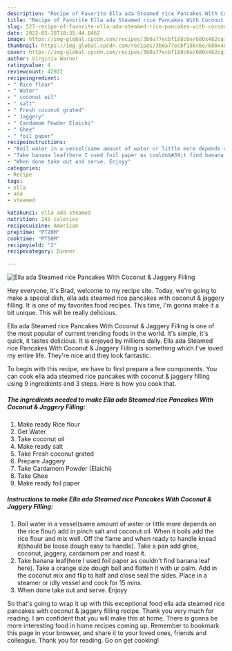 ```yaml
---
description: "Recipe of Favorite Ella ada Steamed rice Pancakes With Coconut &amp;amp; Jaggery Filling"
title: "Recipe of Favorite Ella ada Steamed rice Pancakes With Coconut &amp;amp; Jaggery Filling"
slug: 527-recipe-of-favorite-ella-ada-steamed-rice-pancakes-with-coconut-and-amp-jaggery-filling
date: 2022-05-28T18:35:44.846Z
image: https://img-global.cpcdn.com/recipes/3b0a77ecbf188c6e/680x482cq70/ella-ada-steamed-rice-pancakes-with-coconut-jaggery-filling-recipe-main-photo.jpg
thumbnail: https://img-global.cpcdn.com/recipes/3b0a77ecbf188c6e/680x482cq70/ella-ada-steamed-rice-pancakes-with-coconut-jaggery-filling-recipe-main-photo.jpg
cover: https://img-global.cpcdn.com/recipes/3b0a77ecbf188c6e/680x482cq70/ella-ada-steamed-rice-pancakes-with-coconut-jaggery-filling-recipe-main-photo.jpg
author: Virginia Warner
ratingvalue: 4
reviewcount: 42922
recipeingredient:
- " Rice flour"
- " Water"
- " coconut oil"
- " salt"
- " Fresh coconut grated"
- " Jaggery"
- " Cardamom Powder Elaichi"
- " Ghee"
- " foil paper"
recipeinstructions:
- "Boil water in a vessel(same amount of water or little more depends on the rice flour) add in pinch salt and coconut oil. When it boils add the rice flour and mix well. Off the flame and when ready to handle knead it(should be loose dough easy to handle). Take a pan add ghee, coconut, jaggery, cardamom per and roast it."
- "Take banana leaf(here I used foil paper as couldn&#39;t find banana leaf here). Take a orange size dough ball and flatten it with ur palm. Add in the coconut mix and flip to half and close seal the sides. Place in a steamer or idly vessel and cook for 15 mins."
- "When done take out and serve. Enjoyy"
categories:
- Recipe
tags:
- ella
- ada
- steamed

katakunci: ella ada steamed 
nutrition: 245 calories
recipecuisine: American
preptime: "PT20M"
cooktime: "PT50M"
recipeyield: "2"
recipecategory: Dinner

---
```



![Ella ada Steamed rice Pancakes With Coconut &amp; Jaggery Filling](https://img-global.cpcdn.com/recipes/3b0a77ecbf188c6e/680x482cq70/ella-ada-steamed-rice-pancakes-with-coconut-jaggery-filling-recipe-main-photo.jpg)

Hey everyone, it's Brad, welcome to my recipe site. Today, we're going to make a special dish, ella ada steamed rice pancakes with coconut &amp; jaggery filling. It is one of my favorites food recipes. This time, I'm gonna make it a bit unique. This will be really delicious.



Ella ada Steamed rice Pancakes With Coconut &amp; Jaggery Filling is one of the most popular of current trending foods in the world. It's simple, it's quick, it tastes delicious. It is enjoyed by millions daily. Ella ada Steamed rice Pancakes With Coconut &amp; Jaggery Filling is something which I've loved my entire life. They're nice and they look fantastic.


To begin with this recipe, we have to first prepare a few components. You can cook ella ada steamed rice pancakes with coconut &amp; jaggery filling using 9 ingredients and 3 steps. Here is how you cook that.

<!--inarticleads1-->

##### The ingredients needed to make Ella ada Steamed rice Pancakes With Coconut &amp; Jaggery Filling:

1. Make ready  Rice flour
1. Get  Water
1. Take  coconut oil
1. Make ready  salt
1. Take  Fresh coconut grated
1. Prepare  Jaggery
1. Take  Cardamom Powder (Elaichi)
1. Take  Ghee
1. Make ready  foil paper




<!--inarticleads2-->

##### Instructions to make Ella ada Steamed rice Pancakes With Coconut &amp; Jaggery Filling:

1. Boil water in a vessel(same amount of water or little more depends on the rice flour) add in pinch salt and coconut oil. When it boils add the rice flour and mix well. Off the flame and when ready to handle knead it(should be loose dough easy to handle). Take a pan add ghee, coconut, jaggery, cardamom per and roast it.
1. Take banana leaf(here I used foil paper as couldn&#39;t find banana leaf here). Take a orange size dough ball and flatten it with ur palm. Add in the coconut mix and flip to half and close seal the sides. Place in a steamer or idly vessel and cook for 15 mins.
1. When done take out and serve. Enjoyy




So that's going to wrap it up with this exceptional food ella ada steamed rice pancakes with coconut &amp; jaggery filling recipe. Thank you very much for reading. I am confident that you will make this at home. There is gonna be more interesting food in home recipes coming up. Remember to bookmark this page in your browser, and share it to your loved ones, friends and colleague. Thank you for reading. Go on get cooking!
